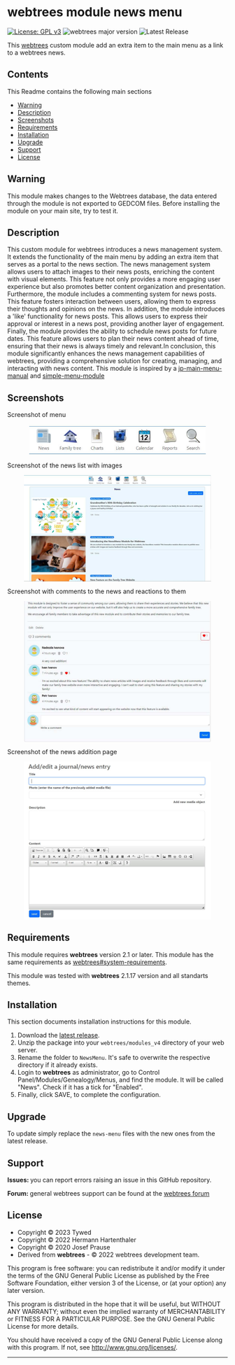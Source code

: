 
# webtrees module news menu

[![License: GPL v3](https://img.shields.io/badge/License-GPL%20v3-blue.svg)](http://www.gnu.org/licenses/gpl-3.0)
![webtrees major version](https://img.shields.io/badge/webtrees-v2.1.x-green)
![Latest Release](https://img.shields.io/badge/release-v0.2.1-blue)



This [webtrees](https://www.webtrees.net/) custom module add an extra item to the main menu as a link to a webtrees news. 

## Contents
This Readme contains the following main sections

* [Warning](#warning)
* [Description](#description)
* [Screenshots](#screenshots)
* [Requirements](#requirements)
* [Installation](#installation)
* [Upgrade](#upgrade)
* [Support](#support)
* [License](#license)

<a name="warning"></a>
## Warning

This module makes changes to the Webtrees database, the data entered through the module is not exported to GEDCOM files. Before installing the module on your main site, try to test it.

<a name="description"></a>
## Description

This custom module for webtrees introduces a news management system. It extends the functionality of the main menu by adding an extra item that serves as a portal to the news section. The news management system allows users to attach images to their news posts, enriching the content with visual elements. This feature not only provides a more engaging user experience but also promotes better content organization and presentation. Furthermore, the module includes a commenting system for news posts. This feature fosters interaction between users, allowing them to express their thoughts and opinions on the news. In addition, the module introduces a 'like' functionality for news posts. This allows users to express their approval or interest in a news post, providing another layer of engagement. Finally, the module provides the ability to schedule news posts for future dates. This feature allows users to plan their news content ahead of time, ensuring that their news is always timely and relevant.In conclusion, this module significantly enhances the news management capabilities of webtrees, providing a comprehensive solution for creating, managing, and interacting with news content. This module is inspired by a [jp-main-menu-manual](https://github.com/jpretired/jp-main-menu-manual) and [simple-menu-module](https://github.com/JustCarmen/webtrees-simple-menu)

<a name="screenshots"></a>
## Screenshots

Screenshot of menu
<p align="center"><img src="docs/menu.JPG" alt="Screenshot of menu" align="center" width="80%"></p>

Screenshot of the news list with images
<p align="center"><img src="docs/news_page.JPG" alt="Screenshot of the news list with images" align="center" width="85%"></p>

Screenshot with comments to the news and reactions to them
<p align="center"><img src="docs/comments.JPG" alt="Screenshot with comments to the news and reactions to them" align="center" width="85%"></p>

Screenshot of the news addition page
<p align="center"><img src="docs/add_news.JPG" alt="Screenshot of the news addition page" align="center" width="85%"></p>

<a name="requirements"></a>
## Requirements

This module requires **webtrees** version 2.1 or later.
This module has the same requirements as [webtrees#system-requirements](https://github.com/fisharebest/webtrees#system-requirements).

This module was tested with **webtrees** 2.1.17 version and all standarts themes.

<a name="installation"></a>
## Installation

This section documents installation instructions for this module.

1. Download the [latest release](https://github.com/tywed/news-menu/releases/latest).
2. Unzip the package into your `webtrees/modules_v4` directory of your web server.
3. Rename the folder to `NewsMenu`. It's safe to overwrite the respective directory if it already exists.
4. Login to **webtrees** as administrator, go to <span class="pointer">Control Panel/Modules/Genealogy/Menus</span>,
   and find the module. It will be called "News". Check if it has a tick for "Enabled".
5. Finally, click SAVE, to complete the configuration.

<a name="upgrade"></a>
## Upgrade

To update simply replace the `news-menu`
files with the new ones from the latest release.

<a name="support"></a>
## Support

<span style="font-weight: bold;">Issues: </span>you can report errors raising an issue in this GitHub repository.

<span style="font-weight: bold;">Forum: </span>general webtrees support can be found at the [webtrees forum](http://www.webtrees.net/)

<a name="license"></a>
## License

* Copyright © 2023 Tywed 
* Copyright © 2022 Hermann Hartenthaler
* Copyright © 2020 Josef Prause 
* Derived from **webtrees** - © 2022 webtrees development team.

This program is free software: you can redistribute it and/or modify
it under the terms of the GNU General Public License as published by
the Free Software Foundation, either version 3 of the License, or
(at your option) any later version.

This program is distributed in the hope that it will be useful,
but WITHOUT ANY WARRANTY; without even the implied warranty of
MERCHANTABILITY or FITNESS FOR A PARTICULAR PURPOSE. See the
GNU General Public License for more details.

You should have received a copy of the GNU General Public License
along with this program. If not, see <http://www.gnu.org/licenses/>.

* * *
